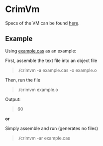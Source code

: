 # CrimVm

Specs of the VM can be found [here](docs/specs.md).

## Example

Using [example.cas](tests/inputs/example/example.cas) as an example:

First, assemble the text file into an object file

>./crimvm -a example.cas -o example.o

Then, run the file

>./crimvm example.o

Output:

>60

**or**

Simply assemble and run (generates no files)
>./crimvm -ar example.cas

